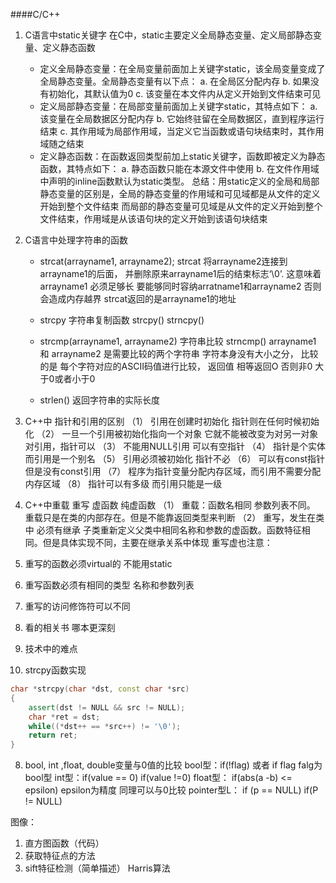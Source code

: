 ####C/C++

1. C语言中static关键字
在C中，static主要定义全局静态变量、定义局部静态变量、定义静态函数
    * 定义全局静态变量：在全局变量前面加上关键字static，该全局变量变成了全局静态变量。全局静态变量有以下点：
    a. 在全局区分配内存
    b. 如果没有初始化，其默认值为0
    c. 该变量在本文件内从定义开始到文件结束可见
    * 定义局部静态变量：在局部变量前面加上关键字static，其特点如下：
    a. 该变量在全局数据区分配内存
    b. 它始终驻留在全局数据区，直到程序运行结束
    c. 其作用域为局部作用域，当定义它当函数或语句块结束时，其作用域随之结束
    * 定义静态函数：在函数返回类型前加上static关键字，函数即被定义为静态函数，其特点如下：
    a. 静态函数只能在本源文件中使用
    b. 在文件作用域中声明的inline函数默认为static类型。
总结：用static定义的全局和局部静态变量的区别是，全局的静态变量的作用域和可见域都是从文件的定义开始到整个文件结束
而局部的静态变量可见域是从文件的定义开始到整个文件结束，作用域是从该语句块的定义开始到该语句块结束

2. C语言中处理字符串的函数
    * strcat(arrayname1, arrayname2);
    strcat 将arrayname2连接到arrayname1的后面， 并删除原来arrayname1后的结束标志‘\0’. 这意味着 arrayname1 必须足够长 要能够同时容纳arratname1和arrayname2 否则会造成内存越界   strcat返回的是arrayname1的地址
    
    * strcpy 字符串复制函数 strcpy()   strncpy()
    * strcmp(arrayname1, arrayname2) 字符串比较   strncmp()
    arrayname1 和 arrayname2 是需要比较的两个字符串
    字符本身没有大小之分， 比较的是 每个字符对应的ASCII码值进行比较， 返回值  相等返回O 否则非0  大于0或者小于0
    * strlen() 返回字符串的实际长度
    

3. C++中 指针和引用的区别
 （1） 引用在创建时初始化  指针则在任何时候初始化
 （2） 一旦一个引用被初始化指向一个对象 它就不能被改变为对另一对象对引用，指针可以
 （3） 不能用NULL引用  可以有空指针
 （4） 指针是个实体 而引用是一个别名
 （5） 引用必须被初始化 指针不必
 （6） 可以有const指针 但是没有const引用
 （7） 程序为指针变量分配内存区域，而引用不需要分配内存区域
 （8） 指针可以有多级 而引用只能是一级

4. C++中重载 重写 虚函数 纯虚函数
 （1） 重载：函数名相同  参数列表不同。 重载只是在类的内部存在。但是不能靠返回类型来判断
 （2） 重写，发生在类中 必须有继承    子类重新定义父类中相同名称和参数的虚函数。函数特征相同。但是具体实现不同，主要在继承关系中体现
  重写虚也注意：
  1. 重写的函数必须virtual的 不能用static
  2. 重写函数必须有相同的类型 名称和参数列表
  3. 重写的访问修饰符可以不同
  
  
   

5. 看的相关书 哪本更深刻
6. 技术中的难点
7. strcpy函数实现
```C++
char *strcpy(char *dst, const char *src)
{
    assert(dst != NULL && src != NULL);
    char *ret = dst;
    while((*dst++ == *src++) != '\0');
    return ret;
}

```
8. bool, int ,float, double变量与0值的比较
bool型：if(!flag) 或者 if flag falg为bool型
int型：if(value == 0)  if(value !=0)
float型： if(abs(a -b) <= epsilon) epsilon为精度   同理可以与0比较
pointer型L： if (p == NULL) if(P != NULL)

图像：
1. 直方图函数（代码）
2. 获取特征点的方法
3. sift特征检测（简单描述） Harris算法
